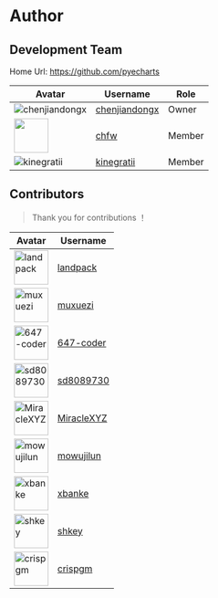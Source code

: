 # Author

## Development Team

Home Url: https://github.com/pyecharts

| Avatar | Username | Role |
| ------ | ------ | ------ |
| ![chenjiandongx](https://avatars3.githubusercontent.com/u/19553554?s=60&v=4) | [chenjiandongx](https://github.com/chenjiandongx) | Owner |
| <img src="https://avatars2.githubusercontent.com/u/4280312?s=60&v=4" width="60px"/> |[chfw](https://github.com/chfw) | Member |
| ![kinegratii](https://avatars2.githubusercontent.com/u/9875406?s=60&v=4) | [kinegratii](https://github.com/kinegratii) | Member |

## Contributors

> Thank you for contributions ！

| Avatar | Username |
| ------ | ------ |
| <img src="https://avatars2.githubusercontent.com/u/7701324?s=60&v=4" alt="landpack" width="60px"/> | [landpack](https://github.com/landpack) |
| <img src="https://avatars0.githubusercontent.com/u/5152516?s=60&v=4" alt="muxuezi" width="60px"/> | [muxuezi](https://github.com/muxuezi) |
| <img src="https://avatars1.githubusercontent.com/u/15723603?s=60&v=4" alt="647-coder" width="60px"/> | [647-coder](https://github.com/647-coder) |
| <img src="https://avatars0.githubusercontent.com/u/3361029?s=60&v=4" alt="sd8089730" width="60px"/> | [sd8089730](https://github.com/sd8089730) |
| <img src="https://avatars0.githubusercontent.com/u/30370926?s=60&v=4" alt="MiracleXYZ" width="60px"/> | [MiracleXYZ](https://github.com/MiracleXYZ) |
| <img src="https://avatars0.githubusercontent.com/u/17876968?s=60&v=4" alt="mowujilun" width="60px"/> | [mowujilun](https://github.com/mowujilun) |
| <img src="https://avatars1.githubusercontent.com/u/30023826?s=60&v=4" alt="xbanke" width="60px"/> | [xbanke](https://github.com/xbanke) |
| <img src="https://avatars2.githubusercontent.com/u/15907728?s=60&v=4" alt="shkey" width="60px"/> | [shkey](https://github.com/shkey) |
| <img src="https://avatars1.githubusercontent.com/u/1425636?s=60&v=4" alt="crispgm" width="60px"/> | [crispgm](https://github.com/crispgm) |
